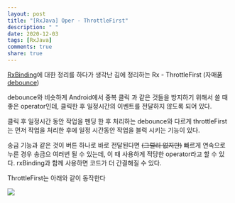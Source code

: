 ```yaml
---
layout: post
title: "[RxJava] Oper - ThrottleFirst"
description: " "
date: 2020-12-03
tags: [RxJava]
comments: true
share: true
---
```



[RxBinding](https://github.com/sk392/TIL/blob/master/android/android_rxbinding.md)에 대한 정리를 하다가 생각난 김에 정리하는 Rx - ThrottleFirst (자매품 [debounce](https://github.com/sk392/TIL/blob/master/rx/Oper%20-%20debounce.md))

debounce와 비슷하게 Android에서 중복 클릭 과 같은 것들을 방지하기 위해서 쓸 때 좋은 operator인데, 클릭한 후 일정시간의 이벤트를 전달하지 않도록 되어 있다. 

클릭 후 일정시간 동안 작업을 펜딩 한 후 처리하는 debounce와 다르게 throttleFirst는 먼저 작업을 처리한 후에 일정 시간동안 작업을 블럭 시키는 기능이 있다.

송금 기능과 같은 것이 버튼 하나로 바로 전달된다면 ~~(그럴리 없지만)~~ 빠르게 연속으로 누른 경우 송금으 여러번 될 수 있는데, 이 때 사용하게 적당한 operator라고 할 수 있다. rxBinding과 함께 사용하면 코드가 더 간결해질 수 있다.

ThrottleFirst는 아래와 같이 동작한다

![](https://user-images.githubusercontent.com/18481078/58364856-7fef7e80-7ef5-11e9-8413-d7441f568d51.png)